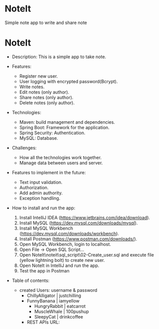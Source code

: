 # NoteIt
Simple note app to write and share note

# NoteIt

- Description: This is a simple app to take note.


- Features:
	+ Register new user.
	+ User logging with encrypted password(Bcrypt).
  	+ Write notes.
  	+ Edit notes (only author).
  	+ Share notes (only author).
	+ Delete notes (only author).


- Technologies:
	+ Maven: build management and dependencies.
   	+ Spring Boot: Framework for the application.
	+ Spring Security: Authentication.
	+ MySQL: Database.



- Challenges:
	+ How all the technologies work together.
	+ Manage data between users and server.


- Features to implement in the future:
	+ Text input validation.
	+ Authorization.
	+ Add admin authority.
	+ Exception handling.


- How to install and run the app: 
	1. Install IntelliJ IDEA (https://www.jetbrains.com/idea/download).
	2. Install MySQL (https://dev.mysql.com/downloads/mysql).
	3. Install MySQL Workbench (https://dev.mysql.com/downloads/workbench).
 	4. Install Postman (https://www.postman.com/downloads/). 
	5. Open MySQL Workbench, login to localhost.
	6. Open File -> Open SQL Script...
	7. Open NoteIt\noteit\sql_script\02-Create_user.sql and execute file (yellow lightning bolt) to create new user.
	8. Open NoteIt in IntelliJ and run the app.
	9. Test the app in Postman


- Table of contents:
	- created Users: username & password
 		- ChillyAlligator | justchilling
   		- FunnyBanana | iamyellow
	     	- HungryRabbit | eatcarrot
       		- MuscleWhale | 100pushup
       		- SleepyCat | drinkcoffee
         - REST APIs URL:
	 
